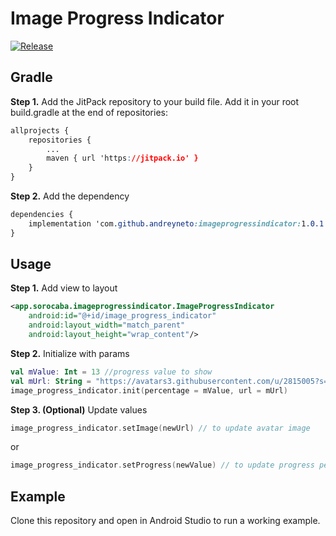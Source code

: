 # Image Progress Indicator
[![Release](https://jitpack.io/v/andreyneto/imageprogressindicator.svg)](https://jitpack.io/#andreyneto/imageprogressindicator/1.0.1)
##  Gradle
**Step 1.** Add the JitPack repository to your build file.
Add it in your root build.gradle at the end of repositories:
```css
allprojects {
	repositories {
		...
		maven { url 'https://jitpack.io' }
	}
}
```
**Step 2.**  Add the dependency

```css
dependencies {
	implementation 'com.github.andreyneto:imageprogressindicator:1.0.1'
}
```
## Usage
**Step 1.** Add view to layout
```xml
<app.sorocaba.imageprogressindicator.ImageProgressIndicator
	android:id="@+id/image_progress_indicator"
	android:layout_width="match_parent"
	android:layout_height="wrap_content"/>
```
**Step 2.** Initialize with params
```kotlin
val mValue: Int = 13 //progress value to show
val mUrl: String = "https://avatars3.githubusercontent.com/u/2815005?s=460&v=4" //avatar url
image_progress_indicator.init(percentage = mValue, url = mUrl)
```
**Step 3. (Optional)** Update values
```kotlin
image_progress_indicator.setImage(newUrl) // to update avatar image
```
or 
```kotlin
image_progress_indicator.setProgress(newValue) // to update progress percentage
```
## Example
Clone this repository and open in Android Studio to run a working example.
